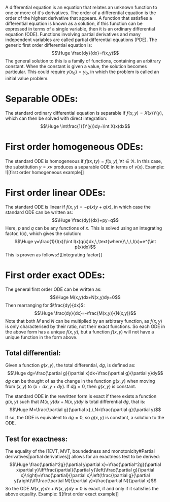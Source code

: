 
A differential equation is an equation that relates an unknown function to one or more of it's derivatives. The order of a differential equation is the order of the highest derivative that appears. A function that satisfies a differential equation is known as a solution, if this function can be expressed in terms of a single variable, then it is an ordinary differential equation (ODE). Functions involving partial derivatives and many independent variables are called partial differential equations (PDE). The generic first order differential equation is:$$\Huge \frac{dy}{dx}=f(x,y)$$
The general solution to this is a family of functions, containing an arbitrary constant. When the constant is given a value, the solution becomes particular. This could require $y(x_0)=y_0$, in which the problem is called an initial value problem.

# Separable ODEs:

The standard ordinary differential equation is separable if $f(x,y)=X(x)Y(y)$, which can then be solved with direct integration:$$\Huge \int\frac{1}{Y(y)}dy=\int X(x)dx$$

# First order homogeneous ODEs:

The standard ODE is homogeneous if $f(tx,ty)=f(x,y),\,\forall t\in\Re$. In this case, the substitution $y=xv$ produces a separable ODE in terms of  $v(x)$. Example:
![[first order homogeneous example]]

# First order linear ODEs:

The standard ODE is linear if $f(x,y)=-p(x)y+q(x)$, in which case the standard ODE can be written as:$$\Huge \frac{dy}{dx}+py=q$$
Here, $p$ and $q$ can be any functions of $x$. This is solved using an integrating factor, $I(x)$, which gives the solution:$$\Huge y=\frac{1}{I(x)}\int I(x)q(x)dx,\,\text{where}\,\,\,I(x)=e^{\int p(x)dx}$$
This is proven as follows:![[integrating factor]]

# First order exact ODEs:

The general first order ODE can be written as:$$\Huge M(x,y)dx+N(x,y)dy=0$$
Then rearranging for $\frac{dy}{dx}$:$$\Huge \frac{dy}{dx}=-\frac{M(x,y)}{N(x,y)}$$
Note that both $M$ and $N$ can be multiplied by an arbitrary function, as $f(x,y)$ is only characterised by their ratio, not their exact functions. So each ODE in the above form has a unique $f(x,y)$, but a function $f(x,y)$ will not have a unique function in the form above.

## Total differential:

Given a function $g(x,y)$, the total differential, $dg$, is defined as:$$\Huge dg=\frac{\partial g}{\partial x}dx+\frac{\partial g}{\partial y}dy$$
$dg$ can be thought of as the change in the function $g(x,y)$ when moving from $(x,y)$ to $(x+dx,y+dy)$. If $dg=0$, then $g(x,y)$ is constant.

The standard ODE in the rewritten form is exact if there exists a function $g(x,y)$ such that $M(x,y)dx+N(x,y)dy$ is total differential $dg$, that is:$$\Huge M=\frac{\partial g}{\partial x},\,N=\frac{\partial g}{\partial y}$$
If so, the ODE is equivalent to $dg=0$, so $g(x,y)$ is constant, a solution to the ODE.

## Test for exactness:

The equality of the [[EVT, MVT, boundedness and monotonicity#Partial derivatives|partial derivatives]] allows for an exactness test to be derived:
$$\Huge \frac{\partial^2g}{\partial y\partial x}=\frac{\partial^2g}{\partial x\partial y}\iff\frac{\partial}{\partial y}\left(\frac{\partial g}{\partial x}\right)=\frac{\partial}{\partial x}\left(\frac{\partial g}{\partial y}\right)\iff\frac{\partial M}{\partial y}=\frac{\partial N}{\partial x}$$
So the ODE $M(x,y)dx+N(x,y)dy=0$ is exact, if and only if it satisfies the above equality. Example:
![[first order exact example]]